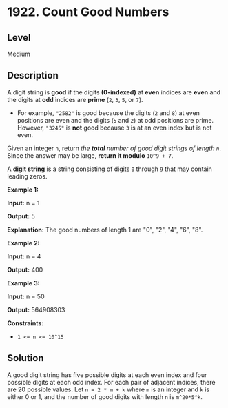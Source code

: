 # 1922. Count Good Numbers
## Level
Medium

## Description
A digit string is **good** if the digits **(0-indexed)** at **even** indices are **even** and the digits at **odd** indices are **prime** (`2`, `3`, `5`, or `7`).

* For example, `"2582"` is good because the digits (`2` and `8`) at even positions are even and the digits (`5` and `2`) at odd positions are prime. However, `"3245"` is **not** good because `3` is at an even index but is not even.

Given an integer `n`, return *the **total** number of good digit strings of length `n`*. Since the answer may be large, **return it modulo** `10^9 + 7`.

A **digit string** is a string consisting of digits `0` through `9` that may contain leading zeros.

**Example 1:**

**Input:** n = 1

**Output:** 5

**Explanation:** The good numbers of length 1 are "0", "2", "4", "6", "8".

**Example 2:**

**Input:** n = 4

**Output:** 400

**Example 3:**

**Input:** n = 50

**Output:** 564908303

**Constraints:**

* `1 <= n <= 10^15`

## Solution
A good digit string has five possible digits at each even index and four possible digits at each odd index. For each pair of adjacent indices, there are 20 possible values. Let `n = 2 * m + k` where `m` is an integer and `k` is either 0 or 1, and the number of good digits with length `n` is `m^20*5^k`.
